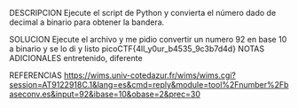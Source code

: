 
DESCRIPCION
 Ejecute el script de Python y convierta el número dado de decimal a binario para obtener la bandera.
 
SOLUCION
Ejecute el archivo y me pidio convertir un numero 92 en base 10 a binario y se lo di y listo
picoCTF{4ll_y0ur_b4535_9c3b7d4d}
NOTAS ADICIONALES
entretenido, diferente

REFERENCIAS
https://wims.univ-cotedazur.fr/wims/wims.cgi?session=AT9122918C.1&lang=es&cmd=reply&module=tool%2Fnumber%2Fbaseconv.es&input=92&ibase=10&obase=2&prec=30